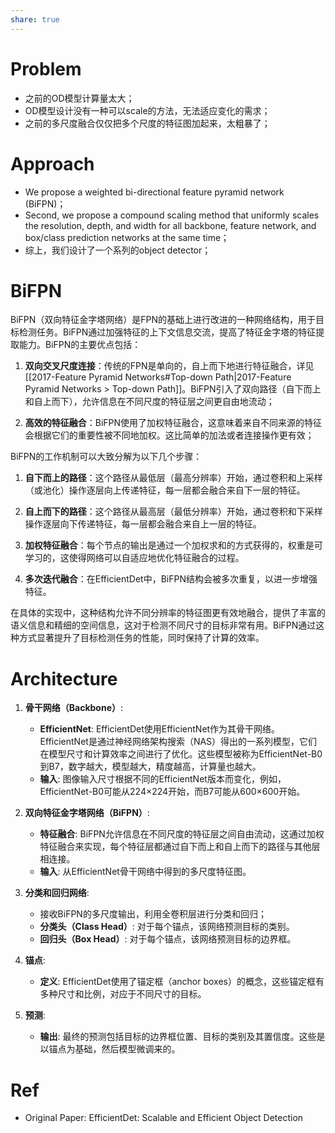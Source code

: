 ```yaml
---
share: true
---
```


# Problem
- 之前的OD模型计算量太大；
- OD模型设计没有一种可以scale的方法，无法适应变化的需求；
- 之前的多尺度融合仅仅把多个尺度的特征图加起来，太粗暴了；

# Approach

-  We propose a weighted bi-directional feature pyramid network (BiFPN)；
-  Second, we propose a compound scaling method that uniformly scales the resolution, depth, and width for all backbone, feature network, and box/class prediction networks at the same time；
- 综上，我们设计了一个系列的object detector；

# BiFPN

BiFPN（双向特征金字塔网络）是FPN的基础上进行改进的一种网络结构，用于目标检测任务。BiFPN通过加强特征的上下文信息交流，提高了特征金字塔的特征提取能力。BiFPN的主要优点包括：

1. **双向交叉尺度连接**：传统的FPN是单向的，自上而下地进行特征融合，详见[[2017-Feature Pyramid Networks#Top-down Path|2017-Feature Pyramid Networks > Top-down Path]]。BiFPN引入了双向路径（自下而上和自上而下），允许信息在不同尺度的特征层之间更自由地流动；
    
2. **高效的特征融合**：BiFPN使用了加权特征融合，这意味着来自不同来源的特征会根据它们的重要性被不同地加权。这比简单的加法或者连接操作更有效；

BiFPN的工作机制可以大致分解为以下几个步骤：

1. **自下而上的路径**：这个路径从最低层（最高分辨率）开始，通过卷积和上采样（或池化）操作逐层向上传递特征，每一层都会融合来自下一层的特征。
    
2. **自上而下的路径**：这个路径从最高层（最低分辨率）开始，通过卷积和下采样操作逐层向下传递特征，每一层都会融合来自上一层的特征。
    
3. **加权特征融合**：每个节点的输出是通过一个加权求和的方式获得的，权重是可学习的，这使得网络可以自适应地优化特征融合的过程。
    
4. **多次迭代融合**：在EfficientDet中，BiFPN结构会被多次重复，以进一步增强特征。
    

在具体的实现中，这种结构允许不同分辨率的特征图更有效地融合，提供了丰富的语义信息和精细的空间信息，这对于检测不同尺寸的目标非常有用。BiFPN通过这种方式显著提升了目标检测任务的性能，同时保持了计算的效率。

# Architecture  

1. **骨干网络（Backbone）**:
    
    - **EfficientNet**: EfficientDet使用EfficientNet作为其骨干网络。EfficientNet是通过神经网络架构搜索（NAS）得出的一系列模型，它们在模型尺寸和计算效率之间进行了优化。这些模型被称为EfficientNet-B0到B7，数字越大，模型越大，精度越高，计算量也越大。
    - **输入**: 图像输入尺寸根据不同的EfficientNet版本而变化，例如，EfficientNet-B0可能从224×224开始，而B7可能从600×600开始。
2. **双向特征金字塔网络（BiFPN）**:
    
    - **特征融合**: BiFPN允许信息在不同尺度的特征层之间自由流动，这通过加权特征融合来实现，每个特征层都通过自下而上和自上而下的路径与其他层相连接。
    - **输入**: 从EfficientNet骨干网络中得到的多尺度特征图。
3. **分类和回归网络**:
    - 接收BiFPN的多尺度输出，利用全卷积层进行分类和回归；
    - **分类头（Class Head）**: 对于每个锚点，该网络预测目标的类别。
    - **回归头（Box Head）**: 对于每个锚点，该网络预测目标的边界框。
4. **锚点**:
    
    - **定义**: EfficientDet使用了锚定框（anchor boxes）的概念，这些锚定框有多种尺寸和比例，对应于不同尺寸的目标。
5. **预测**:
    
    - **输出**: 最终的预测包括目标的边界框位置、目标的类别及其置信度。这些是以锚点为基础，然后模型微调来的。

# Ref

- Original Paper: EfficientDet: Scalable and Efficient Object Detection

